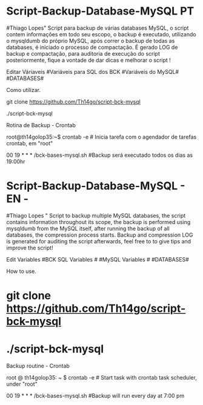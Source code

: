 # Script-Backup-Database-MySQL PT
#Thiago Lopes"
Script para backup de várias databases MySQL,
o script contem informações em todo seu escopo,
o backup é executado, utilizando o mysqldumb do
próprio MySQL, após correr o backup de todas as
databases, é iniciado o processo de compactação.
É gerado LOG de backup e compactação, para auditoria
de execução do script posteriormente, fique a vontade 
de dar dicas e melhorar o script !

Editar Váriaveis
#Variáveis para SQL dos BCK
#Variáveis do MySQL#
#DATABASES#

Como utilizar.

git clone https://github.com/Th14go/script-bck-mysql

./script-bck-mysql

Rotina de Backup - Crontab

root@th14golop35:~$  crontab -e   # Inicia tarefa com o agendador de tarefas crontab, em "root"

00 19 * * * /bck-bases-mysql.sh #Backup será executado todos os dias as 19:00hr




# Script-Backup-Database-MySQL - EN -
#Thiago Lopes "
Script to backup multiple MySQL databases,
the script contains information throughout its scope,
the backup is performed using mysqldumb from the
MySQL itself, after running the backup of all
databases, the compression process starts.
Backup and compression LOG is generated for auditing
the script afterwards, feel free to
to give tips and improve the script!

Edit Variables
#BCK SQL Variables #
#MySQL Variables #
#DATABASES#

How to use.

# git clone https://github.com/Th14go/script-bck-mysql

# ./script-bck-mysql

Backup routine - Crontab

root @ th14golop35: ~ $ crontab -e # Start task with crontab task scheduler, under "root"

00 19 * * * /bck-bases-mysql.sh #Backup will run every day at 7:00 pm

